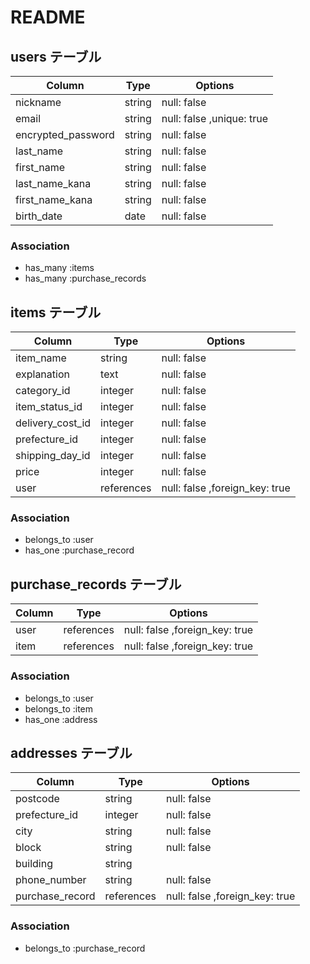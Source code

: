 # README
## users テーブル

|Column             |Type   |Options                  |
|-------------------|-------|-------------------------|
|nickname           |string |null: false              |
|email              |string |null: false ,unique: true|
|encrypted_password |string |null: false              |
|last_name          |string |null: false              |
|first_name         |string |null: false              |
|last_name_kana     |string |null: false              |
|first_name_kana    |string |null: false              |
|birth_date         |date   |null: false              |


### Association
- has_many :items
- has_many :purchase_records



## items テーブル

|Column             |Type       |Options                        |
|-------------------|-----------|-------------------------------|
|item_name          |string     |null: false                    |
|explanation        |text       |null: false                    |
|category_id        |integer    |null: false                    |
|item_status_id     |integer    |null: false                    |
|delivery_cost_id   |integer    |null: false                    |
|prefecture_id      |integer    |null: false                    |
|shipping_day_id    |integer    |null: false                    |
|price              |integer    |null: false                    |
|user               |references |null: false ,foreign_key: true |  #出品者

### Association
- belongs_to :user
- has_one :purchase_record


## purchase_records テーブル

|Column             |Type       |Options                        |
|-------------------|-----------|-------------------------------|
|user               |references |null: false ,foreign_key: true |  #購入者
|item               |references |null: false ,foreign_key: true |


### Association
- belongs_to :user
- belongs_to :item
- has_one :address



## addresses テーブル

|Column             |Type       |Options                        |
|-------------------|-----------|-------------------------------|
|postcode           |string     |null: false                    |
|prefecture_id      |integer    |null: false                    |
|city               |string     |null: false                    |
|block              |string     |null: false                    |
|building           |string     |                               |
|phone_number       |string     |null: false                    |
|purchase_record    |references |null: false ,foreign_key: true |




### Association
- belongs_to :purchase_record

